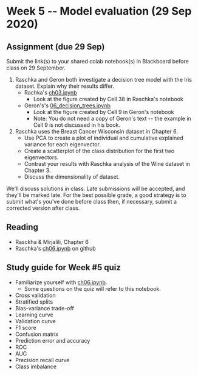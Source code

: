 
# Week 5 -- Model evaluation (29 Sep 2020)

## Assignment (due 29 Sep)

Submit the link(s) to your shared colab notebook(s) in Blackboard before class on 29 September.

1. Raschka and Geron both investigate a decision tree model with the Iris dataset. Explain why their results differ.
    * Rachka's [ch03.ipynb](https://github.com/rasbt/python-machine-learning-book-3rd-edition/blob/master/ch03/ch03.ipynb)
        * Look at the figure created by Cell 38 in Raschka's notebook
    * Geron's's [06_decision_trees.ipynb](https://github.com/ageron/handson-ml2/blob/master/06_decision_trees.ipynb)
        * Look at the figure created by Cell 9 in Geron's notebook
        * Note: You do not need a copy of Geron's text -- the example in Cell 9 is not discussed in his book.
2. Raschka uses the Breast Cancer Wisconsin dataset in Chapter 6.
    * Use PCA to create a plot of individual and cumulative explained variance for each eigenvector.
    * Create a scatterplot of the class distribution for the first two eigenvectors.
    * Contrast your results with Raschka analysis of the Wine dataset in Chapter 3.
    * Discuss the dimensionality of dataset.

We'll discuss solutions in class. Late submissions will be accepted, and they'll be marked late. For the best possible grade, a good strategy is to submit what's you've done before class then, if necessary, submit a corrected version after class.

## Reading

* Rasckha & Mirjalili, Chapter 6
* Raschka's [ch06.ipynb](https://github.com/rasbt/python-machine-learning-book-3rd-edition/blob/master/ch06/ch06.ipynb) on github

## Study guide for Week #5 quiz

* Familiarize yourself with [ch06.ipynb](https://github.com/rasbt/python-machine-learning-book-3rd-edition/blob/master/ch06/ch06.ipynb). 
    * Some questions on the quiz will refer to this notebook.
* Cross validation
* Stratified splits
* Bias-variance trade-off
* Learning curve
* Validation curve
* F1 score
* Confusion matrix
* Prediction error and accuracy
* ROC
* AUC
* Precision recall curve
* Class imbalance
